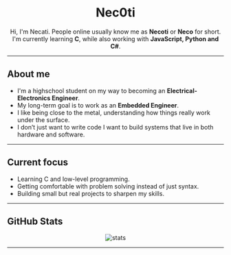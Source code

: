 <h1 align="center">Nec0ti</h1>

<p align="center">
  Hi, I'm Necati. People online usually know me as <b>Necoti</b> or <b>Neco</b> for short.<br>
  I'm currently learning <b>C</b>, while also working with <b>JavaScript, Python and C#</b>.<br>
</p>

---

## About me
- I'm a highschool student on my way to becoming an **Electrical-Electronics Engineer**.  
- My long-term goal is to work as an **Embedded Engineer**.  
- I like being close to the metal, understanding how things really work under the surface.  
- I don’t just want to write code I want to build systems that live in both hardware and software.  

---

## Current focus
- Learning C and low-level programming.  
- Getting comfortable with problem solving instead of just syntax.  
- Building small but real projects to sharpen my skills.  

---

## GitHub Stats

<p align="center">
  <img src="https://github-readme-stats.vercel.app/api?username=nec0ti&show_icons=true&theme=gruvbox" alt="stats"/>
</p>

---
